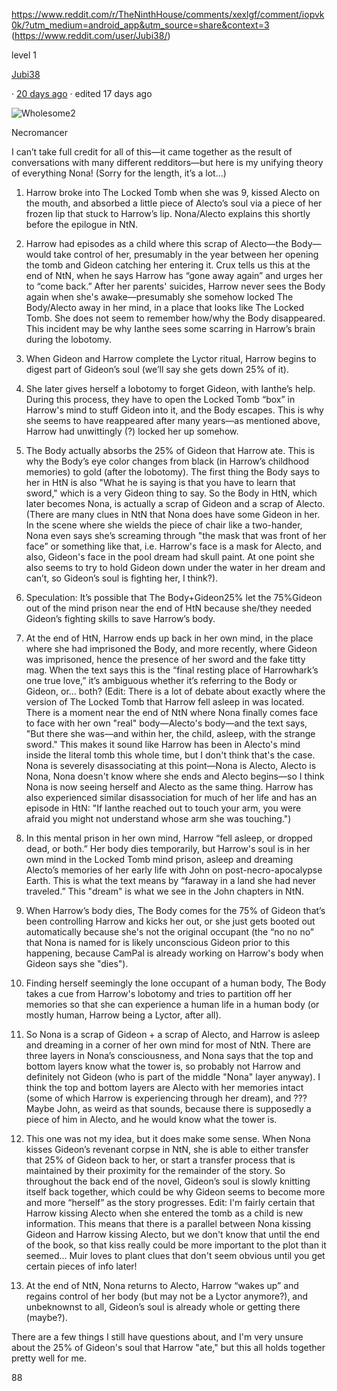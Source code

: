 
https://www.reddit.com/r/TheNinthHouse/comments/xexlgf/comment/iopvk0k/?utm_medium=android_app&utm_source=share&context=3
(https://www.reddit.com/user/Jubi38/)

level 1

[Jubi38](https://www.reddit.com/user/Jubi38/)

· [20 days ago](https://www.reddit.com/r/TheNinthHouse/comments/xexlgf/comment/iopvk0k/?utm_source=reddit&utm_medium=web2x&context=3) · edited 17 days ago

![Wholesome](https://preview.redd.it/award_images/t5_22cerq/5izbv4fn0md41_Wholesome.png?width=32&height=32&auto=webp&s=d11484a208d68a318bf9d4fcf371171a1cb6a7ef)2

Necromancer

I can’t take full credit for all of this—it came together as the result of conversations with many different redditors—but here is my unifying theory of everything Nona! (Sorry for the length, it’s a lot…)

1.  Harrow broke into The Locked Tomb when she was 9, kissed Alecto on the mouth, and absorbed a little piece of Alecto’s soul via a piece of her frozen lip that stuck to Harrow’s lip. Nona/Alecto explains this shortly before the epilogue in NtN.
    
2.  Harrow had episodes as a child where this scrap of Alecto—the Body—would take control of her, presumably in the year between her opening the tomb and Gideon catching her entering it. Crux tells us this at the end of NtN, when he says Harrow has “gone away again” and urges her to “come back.” After her parents' suicides, Harrow never sees the Body again when she's awake—presumably she somehow locked The Body/Alecto away in her mind, in a place that looks like The Locked Tomb. She does not seem to remember how/why the Body disappeared. This incident may be why Ianthe sees some scarring in Harrow’s brain during the lobotomy.
    
3.  When Gideon and Harrow complete the Lyctor ritual, Harrow begins to digest part of Gideon’s soul (we’ll say she gets down 25% of it).
    
4.  She later gives herself a lobotomy to forget Gideon, with Ianthe’s help. During this process, they have to open the Locked Tomb “box” in Harrow's mind to stuff Gideon into it, and the Body escapes. This is why she seems to have reappeared after many years—as mentioned above, Harrow had unwittingly (?) locked her up somehow.
    
5.  The Body actually absorbs the 25% of Gideon that Harrow ate. This is why the Body’s eye color changes from black (in Harrow’s childhood memories) to gold (after the lobotomy). The first thing the Body says to her in HtN is also "What he is saying is that you have to learn that sword," which is a very Gideon thing to say. So the Body in HtN, which later becomes Nona, is actually a scrap of Gideon and a scrap of Alecto. (There are many clues in NtN that Nona does have some Gideon in her. In the scene where she wields the piece of chair like a two-hander, Nona even says she’s screaming through "the mask that was front of her face” or something like that, i.e. Harrow's face is a mask for Alecto, and also, Gideon's face in the pool dream had skull paint. At one point she also seems to try to hold Gideon down under the water in her dream and can’t, so Gideon’s soul is fighting her, I think?).
    
6.  Speculation: It’s possible that The Body+Gideon25% let the 75%Gideon out of the mind prison near the end of HtN because she/they needed Gideon’s fighting skills to save Harrow’s body.
    
7.  At the end of HtN, Harrow ends up back in her own mind, in the place where she had imprisoned the Body, and more recently, where Gideon was imprisoned, hence the presence of her sword and the fake titty mag. When the text says this is the “final resting place of Harrowhark’s one true love,” it’s ambiguous whether it’s referring to the Body or Gideon, or… both? (Edit: There is a lot of debate about exactly where the version of The Locked Tomb that Harrow fell asleep in was located. There is a moment near the end of NtN where Nona finally comes face to face with her own "real" body—Alecto's body—and the text says, "But there she was—and within her, the child, asleep, with the strange sword." This makes it sound like Harrow has been in Alecto's mind inside the literal tomb this whole time, but I don't think that's the case. Nona is severely disassociating at this point—Nona is Alecto, Alecto is Nona, Nona doesn't know where she ends and Alecto begins—so I think Nona is now seeing herself and Alecto as the same thing. Harrow has also experienced similar disassociation for much of her life and has an episode in HtN: "If Ianthe reached out to touch your arm, you were afraid you might not understand whose arm she was touching.")
    
8.  In this mental prison in her own mind, Harrow “fell asleep, or dropped dead, or both.” Her body dies temporarily, but Harrow's soul is in her own mind in the Locked Tomb mind prison, asleep and dreaming Alecto’s memories of her early life with John on post-necro-apocalypse Earth. This is what the text means by “faraway in a land she had never traveled.” This "dream" is what we see in the John chapters in NtN.
    
9.  When Harrow’s body dies, The Body comes for the 75% of Gideon that’s been controlling Harrow and kicks her out, or she just gets booted out automatically because she's not the original occupant (the “no no no” that Nona is named for is likely unconscious Gideon prior to this happening, because CamPal is already working on Harrow's body when Gideon says she "dies").
    
10.  Finding herself seemingly the lone occupant of a human body, The Body takes a cue from Harrow's lobotomy and tries to partition off her memories so that she can experience a human life in a human body (or mostly human, Harrow being a Lyctor, after all).
    
11.  So Nona is a scrap of Gideon + a scrap of Alecto, and Harrow is asleep and dreaming in a corner of her own mind for most of NtN. There are three layers in Nona’s consciousness, and Nona says that the top and bottom layers know what the tower is, so probably not Harrow and definitely not Gideon (who is part of the middle "Nona" layer anyway). I think the top and bottom layers are Alecto with her memories intact (some of which Harrow is experiencing through her dream), and ??? Maybe John, as weird as that sounds, because there is supposedly a piece of him in Alecto, and he would know what the tower is.
    
12.  This one was not my idea, but it does make some sense. When Nona kisses Gideon’s revenant corpse in NtN, she is able to either transfer that 25% of Gideon back to her, or start a transfer process that is maintained by their proximity for the remainder of the story. So throughout the back end of the novel, Gideon’s soul is slowly knitting itself back together, which could be why Gideon seems to become more and more “herself” as the story progresses. Edit: I'm fairly certain that Harrow kissing Alecto when she entered the tomb as a child is new information. This means that there is a parallel between Nona kissing Gideon and Harrow kissing Alecto, but we don't know that until the end of the book, so that kiss really could be more important to the plot than it seemed... Muir loves to plant clues that don't seem obvious until you get certain pieces of info later!
    
13.  At the end of NtN, Nona returns to Alecto, Harrow “wakes up” and regains control of her body (but may not be a Lyctor anymore?), and unbeknownst to all, Gideon’s soul is already whole or getting there (maybe?).
    

There are a few things I still have questions about, and I'm very unsure about the 25% of Gideon's soul that Harrow "ate," but this all holds together pretty well for me.

88